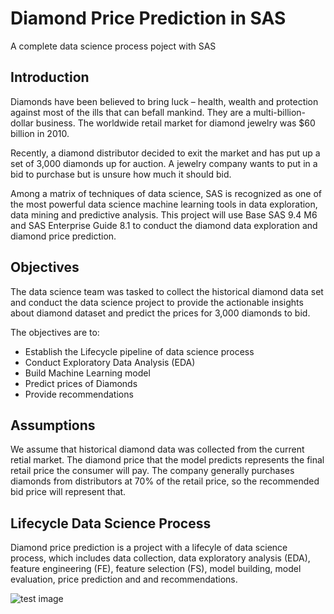 # Diamond Price Prediction in SAS
 A complete data science process poject with SAS
 ## Introduction
 Diamonds have been believed to bring luck – health, wealth and protection against most of the ills that can befall mankind. They are a multi-billion-dollar business. The worldwide retail market for diamond jewelry was $60 billion in 2010. 
 
Recently, a diamond distributor decided to exit the market and has put up a set of 3,000 diamonds up for auction. A jewelry company wants to put in a bid to purchase but is unsure how much it should bid.

Among a matrix of techniques of data science, SAS is recognized as one of the most powerful data science machine learning tools in data exploration, data mining and predictive analysis. This project will use Base SAS 9.4 M6 and SAS Enterprise Guide 8.1 to conduct the diamond data exploration and diamond price prediction. 

## Objectives
The data science team was tasked to collect the historical diamond data set and conduct the data science project to provide the actionable insights about diamond dataset and predict the prices for 3,000 diamonds to bid. 

The objectives are to: 
*	Establish the Lifecycle pipeline of data science process
*	Conduct Exploratory Data Analysis (EDA)
*	Build Machine Learning model
*	Predict prices of Diamonds
*	Provide recommendations

## Assumptions
We assume that historical diamond data was collected from the current retial market. The diamond price that the model predicts represents the final retail price the consumer will pay. The company generally purchases diamonds from distributors at 70% of the retail price, so the recommended bid price will represent that.

## Lifecycle Data Science Process
Diamond price prediction is a project with a lifecyle of data science process, which includes data collection, data exploratory analysis (EDA), feature engineering (FE), feature selection (FS), model building, model evaluation, price prediction and and recommendations.

![test image]("https://image.shutterstock.com/image-photo/beautiful-cosmos-flowers-blooming-garden-600w-797194879.jpg")
